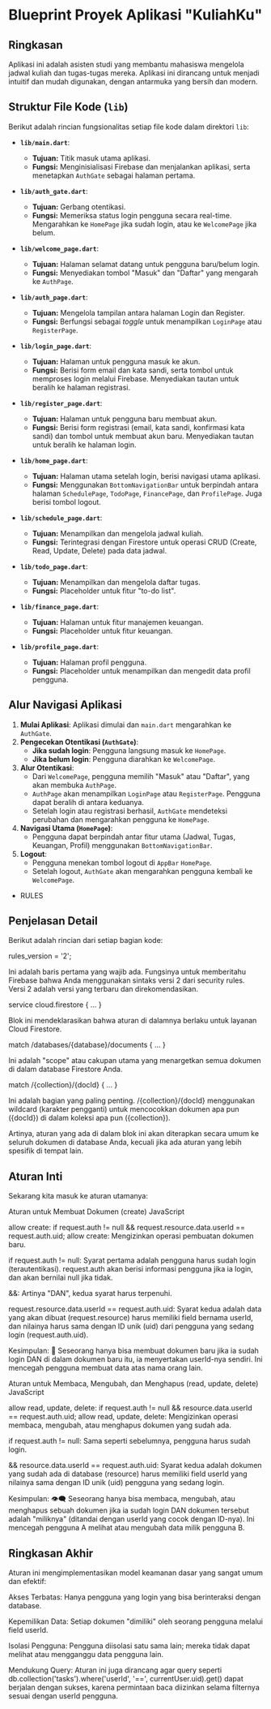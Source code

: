 # Blueprint Proyek Aplikasi "KuliahKu"

## Ringkasan

Aplikasi ini adalah asisten studi yang membantu mahasiswa mengelola jadwal kuliah dan tugas-tugas mereka. Aplikasi ini dirancang untuk menjadi intuitif dan mudah digunakan, dengan antarmuka yang bersih dan modern.

## Struktur File Kode (`lib`)

Berikut adalah rincian fungsionalitas setiap file kode dalam direktori `lib`:

*   **`lib/main.dart`**:
    *   **Tujuan:** Titik masuk utama aplikasi.
    *   **Fungsi:** Menginisialisasi Firebase dan menjalankan aplikasi, serta menetapkan `AuthGate` sebagai halaman pertama.

*   **`lib/auth_gate.dart`**:
    *   **Tujuan:** Gerbang otentikasi.
    *   **Fungsi:** Memeriksa status login pengguna secara real-time. Mengarahkan ke `HomePage` jika sudah login, atau ke `WelcomePage` jika belum.

*   **`lib/welcome_page.dart`**:
    *   **Tujuan:** Halaman selamat datang untuk pengguna baru/belum login.
    *   **Fungsi:** Menyediakan tombol "Masuk" dan "Daftar" yang mengarah ke `AuthPage`.

*   **`lib/auth_page.dart`**:
    *   **Tujuan:** Mengelola tampilan antara halaman Login dan Register.
    *   **Fungsi:** Berfungsi sebagai *toggle* untuk menampilkan `LoginPage` atau `RegisterPage`.

*   **`lib/login_page.dart`**:
    *   **Tujuan:** Halaman untuk pengguna masuk ke akun.
    *   **Fungsi:** Berisi form email dan kata sandi, serta tombol untuk memproses login melalui Firebase. Menyediakan tautan untuk beralih ke halaman registrasi.

*   **`lib/register_page.dart`**:
    *   **Tujuan:** Halaman untuk pengguna baru membuat akun.
    *   **Fungsi:** Berisi form registrasi (email, kata sandi, konfirmasi kata sandi) dan tombol untuk membuat akun baru. Menyediakan tautan untuk beralih ke halaman login.

*   **`lib/home_page.dart`**:
    *   **Tujuan:** Halaman utama setelah login, berisi navigasi utama aplikasi.
    *   **Fungsi:** Menggunakan `BottomNavigationBar` untuk berpindah antara halaman `SchedulePage`, `TodoPage`, `FinancePage`, dan `ProfilePage`. Juga berisi tombol logout.

*   **`lib/schedule_page.dart`**:
    *   **Tujuan:** Menampilkan dan mengelola jadwal kuliah.
    *   **Fungsi:** Terintegrasi dengan Firestore untuk operasi CRUD (Create, Read, Update, Delete) pada data jadwal.

*   **`lib/todo_page.dart`**:
    *   **Tujuan:** Menampilkan dan mengelola daftar tugas.
    *   **Fungsi:** Placeholder untuk fitur "to-do list".

*   **`lib/finance_page.dart`**:
    *   **Tujuan:** Halaman untuk fitur manajemen keuangan.
    *   **Fungsi:** Placeholder untuk fitur keuangan.

*   **`lib/profile_page.dart`**:
    *   **Tujuan:** Halaman profil pengguna.
    *   **Fungsi:** Placeholder untuk menampilkan dan mengedit data profil pengguna.

## Alur Navigasi Aplikasi

1.  **Mulai Aplikasi**: Aplikasi dimulai dan `main.dart` mengarahkan ke `AuthGate`.
2.  **Pengecekan Otentikasi (`AuthGate`)**:
    *   **Jika sudah login**: Pengguna langsung masuk ke `HomePage`.
    *   **Jika belum login**: Pengguna diarahkan ke `WelcomePage`.
3.  **Alur Otentikasi**:
    *   Dari `WelcomePage`, pengguna memilih "Masuk" atau "Daftar", yang akan membuka `AuthPage`.
    *   `AuthPage` akan menampilkan `LoginPage` atau `RegisterPage`. Pengguna dapat beralih di antara keduanya.
    *   Setelah login atau registrasi berhasil, `AuthGate` mendeteksi perubahan dan mengarahkan pengguna ke `HomePage`.
4.  **Navigasi Utama (`HomePage`)**:
    *   Pengguna dapat berpindah antar fitur utama (Jadwal, Tugas, Keuangan, Profil) menggunakan `BottomNavigationBar`.
5.  **Logout**:
    *   Pengguna menekan tombol logout di `AppBar` `HomePage`.
    *   Setelah logout, `AuthGate` akan mengarahkan pengguna kembali ke `WelcomePage`.



* RULES
## Penjelasan Detail
Berikut adalah rincian dari setiap bagian kode:

rules_version = '2';

Ini adalah baris pertama yang wajib ada. Fungsinya untuk memberitahu Firebase bahwa Anda menggunakan sintaks versi 2 dari security rules. Versi 2 adalah versi yang terbaru dan direkomendasikan.

service cloud.firestore { ... }

Blok ini mendeklarasikan bahwa aturan di dalamnya berlaku untuk layanan Cloud Firestore.

match /databases/{database}/documents { ... }

Ini adalah "scope" atau cakupan utama yang menargetkan semua dokumen di dalam database Firestore Anda.

match /{collection}/{docId} { ... }

Ini adalah bagian yang paling penting. /{collection}/{docId} menggunakan wildcard (karakter pengganti) untuk mencocokkan dokumen apa pun ({docId}) di dalam koleksi apa pun ({collection}).

Artinya, aturan yang ada di dalam blok ini akan diterapkan secara umum ke seluruh dokumen di database Anda, kecuali jika ada aturan yang lebih spesifik di tempat lain.

## Aturan Inti
Sekarang kita masuk ke aturan utamanya:

Aturan untuk Membuat Dokumen (create)
JavaScript

allow create: if request.auth != null && request.resource.data.userId == request.auth.uid;
allow create: Mengizinkan operasi pembuatan dokumen baru.

if request.auth != null: Syarat pertama adalah pengguna harus sudah login (terautentikasi). request.auth akan berisi informasi pengguna jika ia login, dan akan bernilai null jika tidak.

&&: Artinya "DAN", kedua syarat harus terpenuhi.

request.resource.data.userId == request.auth.uid: Syarat kedua adalah data yang akan dibuat (request.resource) harus memiliki field bernama userId, dan nilainya harus sama dengan ID unik (uid) dari pengguna yang sedang login (request.auth.uid).

Kesimpulan: 📝 Seseorang hanya bisa membuat dokumen baru jika ia sudah login DAN di dalam dokumen baru itu, ia menyertakan userId-nya sendiri. Ini mencegah pengguna membuat data atas nama orang lain.

Aturan untuk Membaca, Mengubah, dan Menghapus (read, update, delete)
JavaScript

allow read, update, delete: if request.auth != null && resource.data.userId == request.auth.uid;
allow read, update, delete: Mengizinkan operasi membaca, mengubah, atau menghapus dokumen yang sudah ada.

if request.auth != null: Sama seperti sebelumnya, pengguna harus sudah login.

&& resource.data.userId == request.auth.uid: Syarat kedua adalah dokumen yang sudah ada di database (resource) harus memiliki field userId yang nilainya sama dengan ID unik (uid) pengguna yang sedang login.

Kesimpulan: 👁️‍🗨️ Seseorang hanya bisa membaca, mengubah, atau menghapus sebuah dokumen jika ia sudah login DAN dokumen tersebut adalah "miliknya" (ditandai dengan userId yang cocok dengan ID-nya). Ini mencegah pengguna A melihat atau mengubah data milik pengguna B.

## Ringkasan Akhir
Aturan ini mengimplementasikan model keamanan dasar yang sangat umum dan efektif:

Akses Terbatas: Hanya pengguna yang login yang bisa berinteraksi dengan database.

Kepemilikan Data: Setiap dokumen "dimiliki" oleh seorang pengguna melalui field userId.

Isolasi Pengguna: Pengguna diisolasi satu sama lain; mereka tidak dapat melihat atau mengganggu data pengguna lain.

Mendukung Query: Aturan ini juga dirancang agar query seperti db.collection('tasks').where('userId', '==', currentUser.uid).get() dapat berjalan dengan sukses, karena permintaan baca diizinkan selama filternya sesuai dengan userId pengguna.